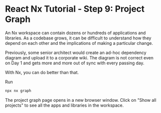 # React Nx Tutorial - Step 9: Project Graph

An Nx workspace can contain dozens or hundreds of applications and libraries. As a codebase grows, it can be difficult to understand how they depend on each other and the implications of making a particular change.

Previously, some senior architect would create an ad-hoc dependency diagram and upload it to a corporate wiki. The diagram is not correct even on Day 1 and gets more and more out of sync with every passing day.

With Nx, you can do better than that.

Run

```bash
npx nx graph
```

The project graph page opens in a new browser window. Click on "Show all projects" to see all the apps and libraries in the workspace.
